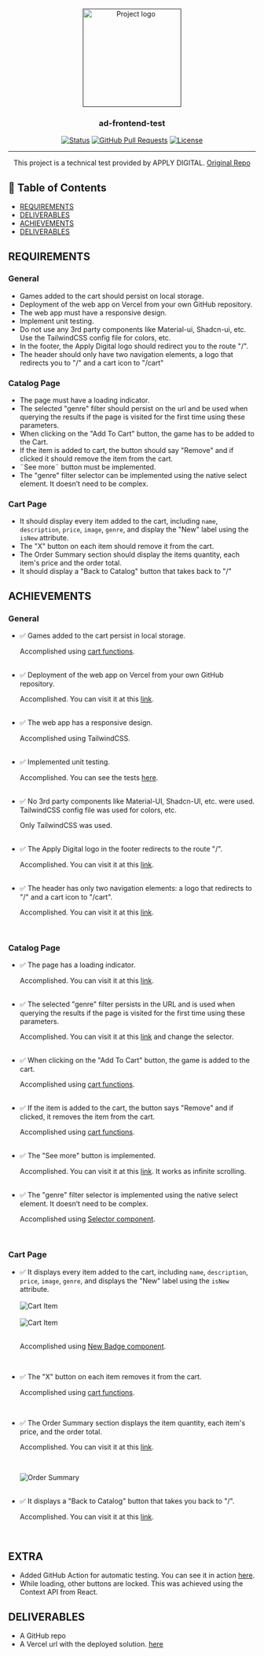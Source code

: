 <p align="center">
  <a href="" rel="noopener">
 <img width=200px height=200px src="./public/logo.svg" alt="Project logo"></a>
</p>

<h3 align="center">ad-frontend-test</h3>

<div align="center">

[![Status](https://img.shields.io/badge/status-active-success.svg)]()
[![GitHub Pull Requests](https://img.shields.io/github/commit-activity/t/DemisRincon/ad-frontend-test/main)](https://github.com/DemisRincon/ad-frontend-test/commits/main/)
[![License](https://img.shields.io/badge/license-MIT-blue.svg)](/LICENSE)

</div>

---

<p align="center"> This project is a technical test provided by APPLY DIGITAL. <a href="https://github.com/reigncl/frontend-test-template">Original Repo </a> <br>

</p>

## 📝 Table of Contents

- [REQUIREMENTS](#requirements)
- [DELIVERABLES](#deliverables)
- [ACHIEVEMENTS](#achievements)
- [DELIVERABLES](#deliverables)

## REQUIREMENTS

### General

- Games added to the cart should persist on local storage.
- Deployment of the web app on Vercel from your own GitHub repository.
- The web app must have a responsive design.
- Implement unit testing.
- Do not use any 3rd party components like Material-ui, Shadcn-ui, etc. Use the TailwindCSS config file for colors, etc.
- In the footer, the Apply Digital logo should redirect you to the route "/".
- The header should only have two navigation elements, a logo that redirects you to "/" and a cart icon to "/cart"

### Catalog Page

- The page must have a loading indicator.
- The selected "genre" filter should persist on the url and be used when querying the results if the page is visited for the first time using these parameters.
- When clicking on the "Add To Cart" button, the game has to be added to the Cart.
- If the item is added to cart, the button should say "Remove" and if clicked it should remove the item from the cart.
- ¨See more¨ button must be implemented.
- The "genre" filter selector can be implemented using the native select element. It doesn’t need to be complex.

### Cart Page

- It should display every item added to the cart, including `name`, `description`, `price`, `image`, `genre`, and display the "New" label using the `isNew` attribute.
- The "X" button on each item should remove it from the cart.
- The Order Summary section should display the items quantity, each item's price and the order total.
- It should display a "Back to Catalog" button that takes back to "/"

## ACHIEVEMENTS

### General

- ✅ Games added to the cart persist in local storage.
  <br>
    <p> 
        Accomplished using <a href="./src/services/cart.ts">cart functions</a>.
        <br>
    </p>
    <br>
- ✅ Deployment of the web app on Vercel from your own GitHub repository.
  <br>
    <p> 
        Accomplished. You can visit it at this <a href="https://ad-frontend-test-demisrincon.vercel.app/">link</a>.
        <br>
    </p>
    <br>
- ✅ The web app has a responsive design.
  <br>
    <p> 
        Accomplished using TailwindCSS.
        <br>
    </p>
    <br>
- ✅ Implemented unit testing.
  <br>
    <p> 
        Accomplished. You can see the tests <a href="./__tests__/">here</a>.
        <br>
    </p>
    <br>
- ✅ No 3rd party components like Material-UI, Shadcn-UI, etc. were used. TailwindCSS config file was used for colors, etc.
  <br>
    <p> 
        Only TailwindCSS was used.
        <br>
    </p>
    <br>
- ✅ The Apply Digital logo in the footer redirects to the route "/".
  <br>
    <p> 
        Accomplished. You can visit it at this <a href="https://ad-frontend-test-demisrincon.vercel.app/">link</a>.
        <br>
    </p>
    <br>
- ✅ The header has only two navigation elements: a logo that redirects to "/" and a cart icon to "/cart".
  <br>
    <p> 
        Accomplished. You can visit it at this <a href="https://ad-frontend-test-demisrincon.vercel.app/cart">link</a>.
        <br>
    </p>
    <br>

### Catalog Page

- ✅ The page has a loading indicator.
  <br>
    <p> 
        Accomplished. You can visit it at this <a href="https://ad-frontend-test-demisrincon.vercel.app/">link</a>.
        <br>
    </p>
    <br>
- ✅ The selected "genre" filter persists in the URL and is used when querying the results if the page is visited for the first time using these parameters.
  <br>
    <p> 
        Accomplished. You can visit it at this <a href="https://ad-frontend-test-demisrincon.vercel.app/?genre=rpg">link</a> and change the selector.
        <br>
    </p>
    <br>
- ✅ When clicking on the "Add To Cart" button, the game is added to the cart.
  <br>
    <p> 
        Accomplished using <a href="./src/services/cart.ts">cart functions</a>.
        <br>
    </p>
    <br>
- ✅ If the item is added to the cart, the button says "Remove" and if clicked, it removes the item from the cart.
  <br>
    <p> 
        Accomplished using <a href="./src/services/cart.ts">cart functions</a>.
        <br>
    </p>
    <br>
- ✅ The "See more" button is implemented.
  <br>
    <p> 
        Accomplished. You can visit it at this <a href="https://ad-frontend-test-demisrincon.vercel.app/">link</a>. It works as infinite scrolling.
        <br>
    </p>
    <br>
- ✅ The "genre" filter selector is implemented using the native select element. It doesn’t need to be complex.
  <br>
    <p> 
        Accomplished using <a href="./src/components/genre-selector.tsx">Selector component</a>.
        <br>
    </p>
    <br>

### Cart Page

- ✅ It displays every item added to the cart, including `name`, `description`, `price`, `image`, `genre`, and displays the "New" label using the `isNew` attribute.
  <br>
  <br>
  ![Cart Item](image.png)
  <br>
  <br>
  ![Cart Item](image-1.png)
  <br>
  <br>
    <p> 
        Accomplished using <a href="./src/components/ui/new-badge.tsx">New Badge component</a>.
        <br>
    </p>
    <br>
- ✅ The "X" button on each item removes it from the cart.
  <br>
    <p> 
        Accomplished using <a href="./src/services/cart.ts">cart functions</a>.
        <br>
    </p>
    <br>
- ✅ The Order Summary section displays the item quantity, each item's price, and the order total.
  <br>
    <p> 
        Accomplished. You can visit it at this <a href="https://ad-frontend-test-demisrincon.vercel.app/cart">link</a>.
        <br>
    </p>
    <br>

  ![Order Summary](image-2.png)
  <br>
  <br>

- ✅ It displays a "Back to Catalog" button that takes you back to "/".
  <br>
    <p> 
        Accomplished. You can visit it at this <a href="https://ad-frontend-test-demisrincon.vercel.app/cart">link</a>.
        <br>
    </p>
    <br>

## EXTRA

- Added GitHub Action for automatic testing. You can see it in action [here](https://github.com/DemisRincon/ad-frontend-test/actions).
- While loading, other buttons are locked. This was achieved using the Context API from React.

## DELIVERABLES

- A GitHub repo
- A Vercel url with the deployed solution. <a href="https://ad-frontend-test-demisrincon.vercel.app/">here</a>
